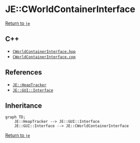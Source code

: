 # JE::CWorldContainerInterface

[Return to `je`](/docs/je.md)

## C++

- [`CWorldContainerInterface.hpp`](/src/je/CWorldContainerInterface.hpp)
- [`CWorldContainerInterface.cpp`](/src/je/CWorldContainerInterface.cpp)

## References

- [`JE::HeapTracker`](/docs/je/HeapTracker.md)
- [`JE::GUI::Interface`](/docs/je/GUI/Interface.md)

## Inheritance

```mermaid
graph TD;
    JE::HeapTracker --> JE::GUI::Interface
    JE::GUI::Interface --> JE::CWorldContainerInterface
```

[Return to `je`](/docs/je.md)